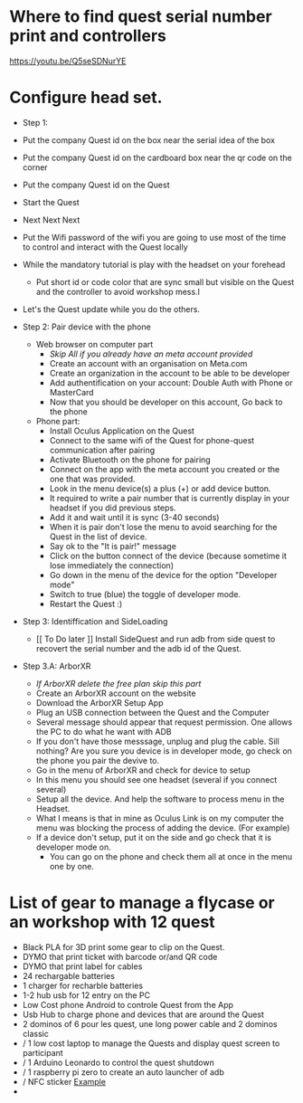 
# Where to find quest serial number print and controllers

https://youtu.be/Q5seSDNurYE


# Configure head set.

- Step 1: 
- Put the company Quest id on the box near the serial idea of the box
- Put the company Quest id on the cardboard box near the qr code on the corner
- Put the company Quest id on the Quest
- Start the Quest
- Next Next Next
- Put the Wifi password of the wifi you are going to use most of the time to control and interact with the Quest locally
- While the mandatory tutorial is play with the headset on your forehead
  - Put short id or code color that are sync small but visible on the Quest and the controller to avoid workshop mess.l
- Let's the Quest update while you do the others.

- Step 2: Pair device with the phone
  - Web browser on computer part
    - _Skip All if you already have an meta account provided_
    - Create an account with an organisation on Meta.com
    - Create an organization in the account to be able to be developer
    - Add authentification on your account: Double Auth with Phone or MasterCard
    - Now that you should be developer on this account, Go back to the phone 
  - Phone part:
    - Install Oculus Application on the Quest
    - Connect to the same wifi of the Quest for phone-quest communication after pairing
    - Activate Bluetooth on the phone for pairing
    - Connect on the app with the meta account you created or the one that was provided.
    - Look in the menu device(s) a plus (+) or add device button.
    - It required to write a pair number that is currently display in your headset if you did previous steps. 
    - Add it and wait until it is sync (3-40 seconds)
    - When it is pair don't lose the menu to avoid searching for the Quest in the list of device.
    - Say ok to the "It is pair!" message
    - Click on the button connect of the device (because sometime it lose immediately the connection)
    - Go down in the menu of the device for the option "Developer mode"
    - Switch to true (blue) the toggle of developer mode.
    - Restart the Quest :)
   
 - Step 3: Identiffication and SideLoading
   - [[ To Do later ]] Install SideQuest and run adb from side quest to recovert the serial number and the adb id of the Quest.


- Step 3.A: ArborXR
  - _If ArborXR delete the free plan skip this part_ 
  - Create an ArborXR account on the website
  - Download the ArborXR Setup App
  - Plug an USB connection between the Quest and the Computer
  - Several message should appear that request permission. One allows the PC to do what he want with ADB
  - If you don't have those messsage, unplug and plug the cable. Sill nothing? Are you sure you device is in developer mode, go check on the phone you pair the devive to.
  -  Go in the menu of ArborXR and check for device to setup
  -  In this menu you should see one headset (several if you connect several)
  -  Setup all the device. And help the software to process menu in the Headset.
    - What I means is that in mine as Oculus Link is on my computer the menu was blocking the process of adding the device. (For example)
  - If a device don't setup, put it on the side and go check that it is developer mode on.
    - You can go on the phone and check them all at once in the menu one by one.  


# List of gear to manage a flycase or an workshop with 12 quest

- Black PLA for 3D print some gear to clip on the Quest.
- DYMO that print ticket with barcode or/and QR code
- DYMO that print label for cables
- 24 rechargable batteries
- 1 charger for recharble batteries
- 1-2 hub usb for 12 entry on the PC
- Low Cost phone Android to controle Quest from the App
- Usb Hub to charge phone and devices that are around the  Quest
- 2 dominos of 6 pour les quest, une long power cable and 2 dominos classic
- / 1 low cost laptop to manage the Quests and display quest screen to participant
- / 1 Arduino Leonardo to control the quest shutdown
- / 1 raspberry pi zero to create an auto launcher of adb
- / NFC sticker [Example](https://www.amazon.com.be/YIQINGLTD-adhésifs-ISO14443A-Aluminium-imperméables/dp/B07NT7P1YG/ref=sr_1_22?crid=1U1P0SZ9P5E7H&keywords=nfc+stickers&qid=1672402669&sprefix=nfc+stickers%2Caps%2C70&sr=8-22) 
- 


